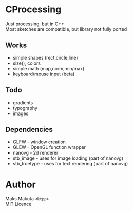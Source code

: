 # CProcessing

Just processing, but in C++ <br>
Most sketches are compatible, but library not fully ported

## Works
 - simple shapes (rect,circle,line)
 - size(), colors
 - simple math (map,norm,min/max)
 - keyboard/mouse input (beta)
## Todo
 - gradients
 - typography
 - images

## Dependencies
 - GLFW - window creation
 - GLEW - OpenGL function wrapper
 - nanovg - 2d renderer
 - stb_image - uses for image loading (part of nanovg)
 - stb_truetype - uses for text rendering (part of nanovg)
 
# Author
  
  Maks Makuta ```<ktpp>``` <br>
  MIT Licence
